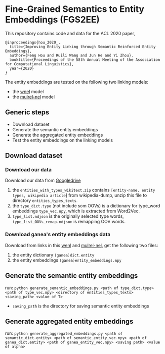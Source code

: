 # Fine-Grained Semantics to Entity Embeddings (FGS2EE)
This repository contains code and data for the ACL 2020 paper,
```
@inproceedings{hou_2020_,
  title={Improving Entity Linking through Semantic Reinforced Entity Embeddings},
  author={Feng Hou and Ruili Wang and Jun He and Yi Zhou},
  booktitle={Proceedings of the 58th Annual Meeting of the Association for Computational Linguistics},
  year={2020}
}
```
The entity embeddings are tested on the following two linking models:
* the [wnel](https://github.com/lephong/wnel) model
* the [mulrel-nel](https://github.com/lephong/) model


## Generic steps
* Download dataset
* Generate the semantic entity embeddings
* Generate the aggregated entity embeddings
* Test the entity embeddings on the linking models

## Download dataset
### Download our data
Download our data from [Googledrive](https://drive.google.com/open?id=1OtLnrH4SpDzdNNcuca-DdXCMwsDPsG3B)
1) the `entities_with_types_wikitext.zip` contains `[entity-name, entity types, wikipedia article`] from wikipedia-dump, unzip this file to directory `entities_types_texts`.
2) the `type_dict.type` (not include som OOVs) is a dictionary for type_word embeddings `type_vec.npy`, which is extracted from Word2Vec.
3) `type_list.ndjson` is the originally selected type words, `type_list_OOVs_remap.ndjson` is remapping OOV words.

### Download ganea's entity embeddings data
Download from links in this [wenl]((https://github.com/lephong/wnel)) and [mulrel-nel](https://github.com/lephong/), get the following two files:
1) the entity dictionary `(ganea)dict.entity`
2) the entity embeddings `(ganea)entity_embeddings.npy`

## Generate the semantic entity embeddings
run: `python generate_semantic_embeddings.py <path of type_dict.type> <path of type_vec.npy> <directory of entities_types_texts> <saving_path> <value of T>`
* `saving_path` is the directory for saving semantic entity embeddings

## Generate aggregated entity embeddings
run: `python generate_aggregated_embeddings.py <path of semantic_dict.entity> <path of semantic_entity_vec.npy> <path of ganea_dict.entity> <path of ganea_entity_vec.npy> <saving path> <value of alpha>`

